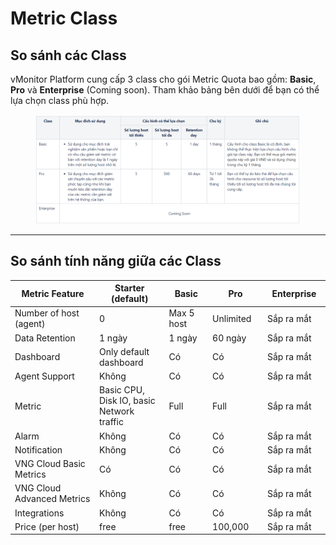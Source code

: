 # Metric Class

## So sánh các Class

vMonitor Platform cung cấp 3 class cho gói Metric Quota bao gồm: **Basic**, **Pro** và **Enterprise** (Coming soon). Tham khảo bảng bên dưới để bạn có thể lựa chọn class phù hợp.

<figure><img src="../../../.gitbook/assets/image (26) (1) (1).png" alt=""><figcaption></figcaption></figure>

***

## So sánh tính năng giữa các Class

<table><thead><tr><th width="273">Metric Feature</th><th width="193">Starter (default)</th><th width="121">Basic</th><th width="115">Pro</th><th width="140">Enterprise</th></tr></thead><tbody><tr><td>Number of host (agent)</td><td>0</td><td>Max 5 host</td><td>Unlimited</td><td>Sắp ra mắt</td></tr><tr><td>Data Retention</td><td>1 ngày</td><td>1 ngày</td><td>60 ngày</td><td>Sắp ra mắt</td></tr><tr><td>Dashboard</td><td>Only default dashboard</td><td>Có</td><td>Có</td><td>Sắp ra mắt</td></tr><tr><td>Agent Support</td><td>Không</td><td>Có</td><td>Có</td><td>Sắp ra mắt</td></tr><tr><td>Metric</td><td>Basic CPU, Disk IO, basic Network traffic</td><td>Full</td><td>Full</td><td>Sắp ra mắt</td></tr><tr><td>Alarm</td><td>Không</td><td>Có</td><td>Có</td><td>Sắp ra mắt</td></tr><tr><td>Notification</td><td>Không</td><td>Có</td><td>Có</td><td>Sắp ra mắt</td></tr><tr><td>VNG Cloud Basic Metrics</td><td>Có</td><td>Có</td><td>Có</td><td>Sắp ra mắt</td></tr><tr><td>VNG Cloud Advanced Metrics</td><td>Không</td><td>Có</td><td>Có</td><td>Sắp ra mắt</td></tr><tr><td>Integrations</td><td>Không</td><td>Có</td><td>Có</td><td>Sắp ra mắt</td></tr><tr><td>Price (per host)</td><td>free</td><td>free</td><td>100,000</td><td>Sắp ra mắt</td></tr></tbody></table>
